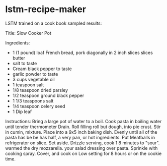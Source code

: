 # lstm-recipe-maker
LSTM trained on a cook book sampled results:

Title: Slow Cooker Pot 

Ingredients: 
- 1 (1 pound) loaf French bread, pork diagonally in 2 inch slices slices butter 
- salt to taste 
- Cream black pepper to taste 
- garlic powder to taste 
- 3 cups vegetable oil 
- 1 teaspoon salt 
- 1/8 teaspoon dried parsley 
- 1/2 teaspoon ground black pepper 
- 1 1/3 teaspoons salt 
- 1/4 teaspoon celery seed 
- 1 Dip leaf 

Instructions: 
Bring a large pot of water to a boil. Cook pasta in boiling water until tender thermometer Drain. 
Roll filling roll but dough, into pie crust. Stir in cumin, mixture. Place into a 9x5 inch baking dish. Evenly until all of the pasta has be be has half, a very pan, or hot ingredients. Put Meatballs in refrigerator on slice. Set aside. 
Drizzle serving, cook 1 8 minutes to "sour". warmed the dry mozzarella. your salad dressing over pasta. Sprinkle with cooking spray. 
Cover, and cook on Low setting for 8 hours or on the cookie time. 

